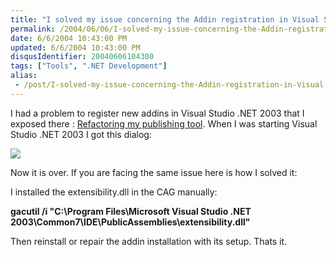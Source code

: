```yaml
---
title: "I solved my issue concerning the Addin registration in Visual Studio .NET 2003"
permalink: /2004/06/06/I-solved-my-issue-concerning-the-Addin-registration-in-Visual-Studio-NET-2003/
date: 6/6/2004 10:43:00 PM
updated: 6/6/2004 10:43:00 PM
disqusIdentifier: 20040606104300
tags: ["Tools", ".NET Development"]
alias:
 - /post/I-solved-my-issue-concerning-the-Addin-registration-in-Visual-Studio-NET-2003.aspx/index.html
---
```

I had a problem to register new addins in Visual Studio .NET 2003 that I exposed there : [Refactoring my publishing tool](/lkempe/archive/2004/05/20/135838.aspx). When I was starting Visual Studio .NET 2003 I got this dialog:

![](http://perso.wanadoo.fr/laurent.kempe/images/vserror.png)
<!-- more -->

Now it is over. If you are facing the same issue here is how I solved it:

I installed the extensibility.dll in the CAG manually:

<strong>gacutil /i "C:\Program Files\Microsoft Visual Studio .NET 2003\Common7\IDE\PublicAssemblies\extensibility.dll"</strong>

Then reinstall or repair the addin installation with its setup. Thats it.
